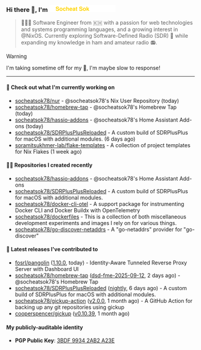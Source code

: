 <h3>
   Hi there 👋,
   I'm <a href="#"><img src="assets/branding.svg" width="177" height="18"></a>
</h3>

> 👨🏻‍💻 Software Engineer from 🇰🇭 with a passion for web technologies and systems programming languages, and a growing interest in @NixOS. Currently exploring Software-Defined Radio (SDR) 📡 while expanding my knowledge in ham and amateur radio 📻.


> [!WARNING]
> I'm taking sometime off for my 👶, I'm maybe slow to response!

---
#### 👷 Check out what I'm currently working on

- [socheatsok78/nur](https://github.com/socheatsok78/nur) - @socheatsok78&#39;s Nix User Repository (today)
- [socheatsok78/homebrew-tap](https://github.com/socheatsok78/homebrew-tap) - @socheatsok78&#39;s Homebrew Tap (today)
- [socheatsok78/hassio-addons](https://github.com/socheatsok78/hassio-addons) - @socheatsok78&#39;s Home Assistant Add-ons (today)
- [socheatsok78/SDRPlusPlusReloaded](https://github.com/socheatsok78/SDRPlusPlusReloaded) - A custom build of SDRPlusPlus for macOS with additional modules. (6 days ago)
- [soramitsukhmer-lab/flake-templates](https://github.com/soramitsukhmer-lab/flake-templates) - A collection of project templates for Nix Flakes (1 week ago)

#### 👨‍💻 Repositories I created recently

- [socheatsok78/hassio-addons](https://github.com/socheatsok78/hassio-addons) - @socheatsok78&#39;s Home Assistant Add-ons
- [socheatsok78/SDRPlusPlusReloaded](https://github.com/socheatsok78/SDRPlusPlusReloaded) - A custom build of SDRPlusPlus for macOS with additional modules.
- [socheatsok78/docker-cli-otel](https://github.com/socheatsok78/docker-cli-otel) - A support package for instrumenting Docker CLI and Docker Buildx with OpenTelemetry
- [socheatsok78/dockerfiles](https://github.com/socheatsok78/dockerfiles) - This is a collection of both miscellaneous development experiments and images I rely on for various things.
- [socheatsok78/go-discover-netaddrs](https://github.com/socheatsok78/go-discover-netaddrs) - A &#34;go-netaddrs&#34; provider for &#34;go-discover&#34;

#### 🚀 Latest releases I've contributed to

- [fosrl/pangolin](https://github.com/fosrl/pangolin) ([1.10.0](https://github.com/fosrl/pangolin/releases/tag/1.10.0), today) - Identity-Aware Tunneled Reverse Proxy Server with Dashboard UI
- [socheatsok78/homebrew-tap](https://github.com/socheatsok78/homebrew-tap) ([dsd-fme-2025-09-12](https://github.com/socheatsok78/homebrew-tap/releases/tag/dsd-fme-2025-09-12), 2 days ago) - @socheatsok78&#39;s Homebrew Tap
- [socheatsok78/SDRPlusPlusReloaded](https://github.com/socheatsok78/SDRPlusPlusReloaded) ([nightly](https://github.com/socheatsok78/SDRPlusPlusReloaded/releases/tag/nightly), 6 days ago) - A custom build of SDRPlusPlus for macOS with additional modules.
- [socheatsok78/gickup-action](https://github.com/socheatsok78/gickup-action) ([v2.0.0](https://github.com/socheatsok78/gickup-action/releases/tag/v2.0.0), 1 month ago) - A GitHub Action for backing up any git repositories using gickup
- [cooperspencer/gickup](https://github.com/cooperspencer/gickup) ([v0.10.39](https://github.com/cooperspencer/gickup/releases/tag/v0.10.39), 1 month ago)

#### My publicly-auditable identity
   - **PGP Public Key**: [3BDF 9934 2AB2 A23E](https://keyserver.ubuntu.com/pks/lookup?search=73E235BAB2858AF5EBBBD4063BDF99342AB2A23E&fingerprint=on&options=mr&op=index)
